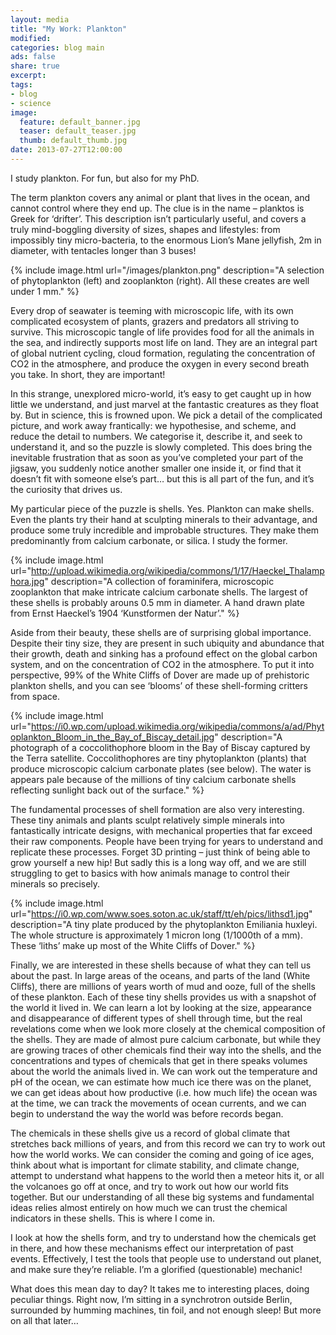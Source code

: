 ```yaml
---
layout: media
title: "My Work: Plankton"
modified:
categories: blog main
ads: false
share: true
excerpt:
tags:
- blog
- science
image:
  feature: default_banner.jpg
  teaser: default_teaser.jpg
  thumb: default_thumb.jpg
date: 2013-07-27T12:00:00
---
```


I study plankton. For fun, but also for my PhD.

The term plankton covers any animal or plant that lives in the ocean, and cannot control where they end up. The clue is in the name – planktos is Greek for ‘drifter’. This description isn’t particularly useful, and covers a truly mind-boggling diversity of sizes, shapes and lifestyles: from impossibly tiny micro-bacteria, to the enormous Lion’s Mane jellyfish, 2m in diameter, with tentacles longer than 3 buses!

{% include image.html url="/images/plankton.png" description="A selection of phytoplankton (left) and zooplankton (right). All these creates are well under 1 mm." %}

Every drop of seawater is teeming with microscopic life, with its own complicated ecosystem of plants, grazers and predators all striving to survive. This microscopic tangle of life provides food for all the animals in the sea, and indirectly supports most life on land. They are an integral part of global nutrient cycling, cloud formation, regulating the concentration of CO2 in the atmosphere, and produce the oxygen in every second breath you take. In short, they are important!

In this strange, unexplored micro-world, it’s easy to get caught up in how little we understand, and just marvel at the fantastic creatures as they float by. But in science, this is frowned upon. We pick a detail of the complicated picture, and work away frantically: we hypothesise, and scheme, and reduce the detail to numbers. We categorise it, describe it, and seek to understand it, and so the puzzle is slowly completed. This does bring the inevitable frustration that as soon as you’ve completed your part of the jigsaw, you suddenly notice another smaller one inside it, or find that it doesn’t fit with someone else’s part… but this is all part of the fun, and it’s the curiosity that drives us.

My particular piece of the puzzle is shells. Yes. Plankton can make shells. Even the plants try their hand at sculpting minerals to their advantage, and produce some truly incredible and improbable structures. They make them predominantly from calcium carbonate, or silica. I study the former.

{% include image.html url="http://upload.wikimedia.org/wikipedia/commons/1/17/Haeckel_Thalamphora.jpg" description="A collection of foraminifera, microscopic zooplankton that make intricate calcium carbonate shells. The largest of these shells is probably arouns 0.5 mm in diameter. A hand drawn plate from Ernst Haeckel’s 1904 ‘Kunstformen der Natur’." %}

Aside from their beauty, these shells are of surprising global importance. Despite their tiny size, they are present in such ubiquity and abundance that their growth, death and sinking has a profound effect on the global carbon system, and on the concentration of CO2 in the atmosphere. To put it into perspective, 99% of the White Cliffs of Dover are made up of prehistoric plankton shells, and you can see ‘blooms’ of these shell-forming critters from space.

{% include image.html url="https://i0.wp.com/upload.wikimedia.org/wikipedia/commons/a/ad/Phytoplankton_Bloom_in_the_Bay_of_Biscay_detail.jpg" description="A photograph of a coccolithophore bloom in the Bay of Biscay captured by the Terra satellite. Coccolithophores are tiny phytoplankton (plants) that produce microscopic calcium carbonate plates (see below). The water is appears pale because of the millions of tiny calcium carbonate shells reflecting sunlight back out of the surface." %}

The fundamental processes of shell formation are also very interesting. These tiny animals and plants sculpt relatively simple minerals into fantastically intricate designs, with mechanical properties that far exceed their raw components. People have been trying for years to understand and replicate these processes. Forget 3D printing – just think of being able to grow yourself a new hip! But sadly this is a long way off, and we are still struggling to get to basics with how animals manage to control their minerals so precisely.

{% include image.html url="https://i0.wp.com/www.soes.soton.ac.uk/staff/tt/eh/pics/lithsd1.jpg" description="A tiny plate produced by the phytoplankton Emiliania huxleyi. The whole structure is approximately 1 micron long (1/1000th of a mm). These ‘liths’ make up most of the White Cliffs of Dover." %}

Finally, we are interested in these shells because of what they can tell us about the past. In large areas of the oceans, and parts of the land (White Cliffs), there are millions of years worth of mud and ooze, full of the shells of these plankton. Each of these tiny shells provides us with a snapshot of the world it lived in. We can learn a lot by looking at the size, appearance and disappearance of different types of shell through time, but the real revelations come when we look more closely at the chemical composition of the shells. They are made of almost pure calcium carbonate, but while they are growing traces of other chemicals find their way into the shells, and the concentrations and types of chemicals that get in there speaks volumes about the world the animals lived in. We can work out the temperature and pH of the ocean, we can estimate how much ice there was on the planet, we can get ideas about how productive (i.e. how much life) the ocean was at the time, we can track the movements of ocean currents, and we can begin to understand the way the world was before records began.

The chemicals in these shells give us a record of global climate that stretches back millions of years, and from this record we can try to work out how the world works. We can consider the coming and going of ice ages, think about what is important for climate stability, and climate change, attempt to understand what happens to the world then a meteor hits it, or all the volcanoes go off at once, and try to work out how our world fits together. But our understanding of all these big systems and fundamental ideas relies almost entirely on how much we can trust the chemical indicators in these shells. This is where I come in.

I look at how the shells form, and try to understand how the chemicals get in there, and how these mechanisms effect our interpretation of past events. Effectively, I test the tools that people use to understand out planet, and make sure they’re reliable. I’m a glorified (questionable) mechanic!

What does this mean day to day? It takes me to interesting places, doing peculiar things. Right now, I’m sitting in a synchrotron outside Berlin, surrounded by humming machines, tin foil, and not enough sleep! But more on all that later…
